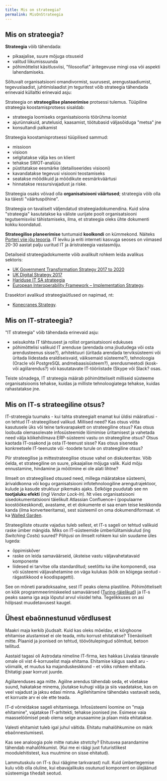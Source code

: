 ```yaml
---
title: Mis on strateegia?
permalink: MisOnStrateegia
---
```


## Mis on strateegia?

__Strateegia__ võib tähendada:
- pikaajalise, suure mõjuga otsuseid
- valitud liikumissuunda
- põhimõttelist käsitlusviisi, "filosoofiat" äritegevuse mingi osa või aspekti lahendamiseks.

Sõltuvalt organisatsiooni omandivormist, suurusest, arengustaadiumist, tegevuslaadist, juhtimislaadist jm teguritest võib strateegia tähendada erinevaid küllaltki erinevaid asju:

Strateegia on __strateegilise planeerimise__ protsessi tulemus. Tüüpiline strateegia koostamisprotsess sisaldab:
- strateegia loomiseks organisatsioonis töörühma loomist
- ajurünnakuid, arutelusid, kaasamist, töötubasid väljasõiduga "metsa" jne
- konsultandi palkamist 

Strateegia koostamisprotsessi tüüpilised sammud:
 - missioon
 - visioon
 - selgitatakse välja kes on klient
 - tehakse SWOT-analüüs
 - püstitatakse eesmärke (detailiseerides visiooni)
 - kavandatakse tegevusi visiooni teostamiseks
 - seatakse mõõdikuid ja mõõdikute eesmärkväärtusi
 - hinnatakse ressursivajadust ja riske.

 Strateegia osaks võivad olla __organisatsiooni väärtused__; strateegia võib olla ka täiesti "väärtuspõhine".

Strateegia on tavaliselt väljendatud strateegiadokumendina. Kuid sõna "strateegia" kasutatakse ka väliste uurijate poolt organisatsiooni tegutsemisviisi tähistamiseks, ilma, et strateegia oleks ühte dokumenti kokku koondatud.

__Strateegilise planeerimise__ tuntumaid __koolkondi__ on kümmekond. Näiteks [Porteri viie jõu teooria](https://ec.europa.eu/transparency/regdoc/rep/1/2017/EN/COM-2017-134-F1-EN-MAIN-PART-1.PDF). IT leviku ja eriti interneti kasvuga seoses on viimased 20-30 aastat palju uuritud IT ja äristrateegia vastasmõju.

Detailseid strateegiadokumente võib avalikult rohkem leida avalikus sektoris: 
- [UK Government Transformation Strategy 2017 to 2020](https://www.gov.uk/government/publications/government-transformation-strategy-2017-to-2020/government-transformation-strategy)
- [UK Digital Strategy 2017](https://www.gov.uk/government/publications/uk-digital-strategy/uk-digital-strategy)
- [Hariduse IT SA strateegia](http://www.hitsa.ee/sihtasutusest/visioon)  
- [European Interoperability Framework – Implementation Strategy](https://ec.europa.eu/transparency/regdoc/rep/1/2017/EN/COM-2017-134-F1-EN-MAIN-PART-1.PDF).

Erasektori avalikud strateegiaütlused on napimad, nt:
- [Konecranes Strategy](http://www.konecranes.com/investors/konecranes-as-investment/strategy).

## Mis on IT-strateegia?

"IT strateegia" võib tähendada erinevaid asju:
- seisukohta IT tähtsusest ja rollist organisatsiooni edukuses
- põhimõttelisi valikuid IT arenduse (arendada oma jõududega või osta arendusteenus sisse?), arhitektuuri (üritada arendada terviksüsteemi või üritada liidestada eraldiseisvaid, väiksemaid süsteeme?), tehnoloogia (Oracle või PostgreSQL andmebaasisüsteem?), arendusmeetodi (kosk- või agiilarendus?) või kasutatavate IT-tööriistade (Skype või Slack? osas.

Teiste sõnadega, IT strateegia määrab põhimõtteliselt milliseid süsteeme organisatsioonis tehakse, kuidas ja milliste tehnoloogiatega tehakse, kuidas rahastatakse jne.

## Mis on IT-s strateegiline otsus?

IT-strateegia tuumaks - kui tahta strateegialt enamat kui üldisi määratlusi - on tehtud IT-strateegilised valikud. Millised need? Kas
otsus võtta kasutusele üks või teine tarkvarapakett on strateegiline otsus? Kas otsus loobuda olemasolevate infosüsteemide lõimimise üritamisest ja vahetada need välja kõikehõlmava ERP-süsteemi vastu on strateegiline otsus? Otsus kaotada IT-osakond ja osta IT-teenust sisse? Kas otsus siseneda konkreetsele IT-teenuste või -toodete turule on strateegiline otsus?

Piir strateegilise ja mittestrateegilise otsuse vahel on diskuteeritav. Võib öelda, et strateegiline on suure, pikaajalise mõjuga valik. Kuid mõju ennustamine, hindamine ja mõõtmine ei ole alati lihtne?

Ilmselt on strateegilised otsused need, millega määratakse süsteemi, ärivaldkonna või kogu organisatsiooni infotehnoloogiline arengutrajektoor, kulude ja kasude struktuur pikemaks ajaks. Eelkõige puudutab see nn __tootjaluku efekti__ (ingl _Vendor Lock-In_). Nt viies organisatsiooni sisedokumentatsiooni täielikult Atlassian Confluence-i (populaarne koostöökeskkond), avastame, et et dokumente ei saa enam teise keskkonda kanda (ilma konverteeritama), sest süsteemil on oma dokumendiformaat. vt ka [Walled Garden](https://en.wikipedia.org/wiki/Closed_platform).

Strateegiliste otsuste vajadus tuleb sellest, et IT-s sageli on tehtud valikuid raske ümber mängida. Miks on IT-süsteemide ümberlülitamiskulud (ing _Switching Costs_)  suured? Põhjusi on ilmselt rohkem kui siin suudame üles lugeda:
- õppimiskõver
- raske on leida samaväärseid, üksteise vastu väljavahetatavaid komponente
- liidesed ei tarvitse olla standarditud; seetõttu ka ühe komponendi, osa või süsteemi väljavahetamine on väga kulukas (kõik on kõigega seotud - rägastikkood e koodispagetti).

See on mõneti paradoksaalne, sest IT peaks olema plastiline. Põhimõtteliselt on kõik programmeerimiskeeled samaväärsed ([Turing-täielikud](https://en.wikipedia.org/wiki/Turing_completeness)) ja IT-s peaks saama iga asja lõputul arvul viisidel teha. Tegelikkuses on asi hõlpsast muudetavusest kaugel.

 ## Ühest ebaõnnestunud võrdlusest

Maakri maja kerkib jõudsalt. Kuid kas oleks mõeldav, et kõrghoone ehitamise alustamisel ei ole teada, mitu korrust ehitatakse? Tõenäoliselt mitte. Plaanid ja joonised on tehtud, töövõtulepingud sõlmitud, betoon tellitud.

Aastaid tagasi oli Astrodata nimeline IT-firma, kes hakkas Liivalaia tänavale omale oli vist 4-korruselist maja ehitama. Ehitamise käigus saadi aru - võimalik, et muutus ka majanduskeskkond - et võiks rohkem ehitada. Ehitatigi paar korrust juurde.

Agiilarenduses aga mitte. Agiilne arendus tähendab seda, et võetakse suund, hakatakse minema, jõutakse kuhugi välja ja siis vaadatakse, kas on veel vajadust ja jaksu edasi minna. Agiilehitamine tähendaks vastavalt seda, et korruste arv ei ole ette teada. 

IT-d võrreldakse sageli ehitamisega. Infosüsteemi loomine on "maja ehitamine", vajatakse IT-arhitekti, tehakse joonised jne. Esimese vaia maasselöömisel peab olema selge arusaamine ja plaan mida ehitatakse.

Valesti ehitamist tuleb igal juhul vältida. Ehitatu mahalõhkumine on märk ebaõnnestumisest.

Kas see analoogia pole mitte natuke _stretchy_? Ehitusvea parandamine tähendab mahalõhkumist. (Kui me ei räägi just futuristlikest moodulehitistest, kus muutmine on sisse ehitatud).

Lammutuskulu on IT-s (kui räägime tarkvarast) null. Kuid ümbertegemise kulu võib olla oluline, kui ebavajalikuks osutunud komponent on ülejäänud süsteemiga tihedalt seotud.